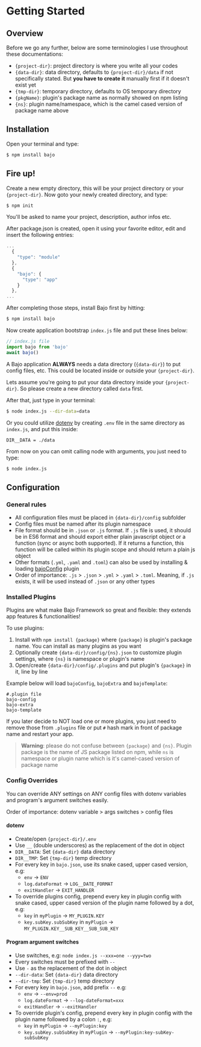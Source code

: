 # Getting Started

## Overview

Before we go any further, below are some terminologies I use throughout these documentations:

- ```{project-dir}```: project directory is where you write all your codes
- ```{data-dir}```: data directory, defaults to ```{project-dir}/data``` if not specifically stated. But **you have to create it** manually first if it doesn't exist yet
- ```{tmp-dir}```: temporary directory, defaults to OS temporary directory
- ```{pkgName}```: plugin's package name as normally showed on npm listing
- ```{ns}```: plugin name/namespace, which is the camel cased version of package name above

## Installation

Open your terminal and type:

```bash
$ npm install bajo
```

## Fire up!

Create a new empty directory, this will be your project directory or your ```{project-dir}```. Now goto your newly created directory, and type:

```bash
$ npm init
```

You'll be asked to name your project, description, author infos etc.

After package.json is created, open it using your favorite editor, edit and insert the
following entries:

```javascript
...
  {
    "type": "module"
  },
  {
    "bajo": {
      "type": "app"
    }
  },
...
```

After completing those steps, install Bajo first by hitting:

```bash
$ npm install bajo
```

Now create application bootstrap ```index.js``` file and put these lines below:

```javascript
// index.js file
import bajo from 'bajo'
await bajo()
```

A Bajo application **ALWAYS** needs a data directory (```{data-dir}```) to put config files, etc. This could be located inside or outside your ```{project-dir}```.

Lets assume you're going to put your data directory inside your ```{project-dir}```. So please
create a new directory called ```data``` first.

After that, just type in your terminal:

```bash
$ node index.js --dir-data=data
```

Or you could utilize [dotenv](https://github.com/motdotla/dotenv) by creating ```.env``` file in the same directory as ```index.js```, and put this inside:

```text
DIR__DATA = ./data
```

From now on you can omit calling node with arguments, you just need to type:

```bash
$ node index.js
```

## Configuration

### General rules

- All configuration files must be placed in ```{data-dir}/config``` subfolder
- Config files must be named after its plugin namespace
- File format should be in ```.json``` or ```.js``` format. If  ```.js``` file is used,
it should be in ES6 format and should export either plain javascript object or a function
(sync or async both supported). If it returns a function, this function will be called within its plugin scope and should return a plain js object
- Other formats (```.yml```, ```.yaml``` and ```.toml```) can also be used by installing & loading [bajoConfig](https://github.com/ardhi/bajo-config) plugin
- Order of importance: ```.js``` > ```.json``` > ```.yml``` > ```.yaml``` > ```.toml```. Meaning,
if ```.js``` exists, it will be used instead of ```.json``` or any other types

### Installed Plugins

Plugins are what make Bajo Framework so great and flexible: they extends app features & functionalities!

To use plugins:

1. Install with ```npm install {package}``` where ```{package}``` is plugin's package name. You can install as many plugins as you want
2. Optionally create ```{data-dir}/config/{ns}.json``` to customize plugin settings, where ```{ns}``` is namespace or plugin's name
3. Open/create ```{data-dir}/config/.plugins``` and put plugin's ```{package}``` in it, line by line

Example below will load ```bajoConfig```, ```bajoExtra``` and ```bajoTemplate```:

```text
#.plugin file
bajo-config
bajo-extra
bajo-template
```

If you later decide to NOT load one or more plugins, you just need to remove those from ```.plugins``` file or put ```#``` hash mark in front of package name and restart your app.

> **Warning**: please do not confuse between ```{package}``` and ```{ns}```. Plugin package is the name of JS package listed on npm, while ```ns``` is namespace or plugin name which is it's camel-cased version of package name

### Config Overrides

You can override ANY settings on ANY config files with dotenv variables and program's argument switches easily.

Order of importance: dotenv variable > args switches > config files

#### dotenv

- Create/open ```{project-dir}/.env```
- Use ```__``` (double underscores) as the replacement of the dot in object
- ```DIR__DATA```: Set ```{data-dir}``` data directory
- ```DIR__TMP```: Set ```{tmp-dir}``` temp directory
- For every key in ```bajo.json```, use its snake cased, upper cased version, e.g:
  - ```env``` → ```ENV```
  - ```log.dateFormat``` → ```LOG__DATE_FORMAT```
  - ```exitHandler``` → ```EXIT_HANDLER```
- To override plugins config, prepend every key in plugin config with snake cased, upper cased version of the plugin name followed by a dot, e.g:
  - ```key``` in ```myPlugin``` → ```MY_PLUGIN.KEY```
  - ```key.subKey.subSubKey``` in ```myPlugin``` → ```MY_PLUGIN.KEY__SUB_KEY__SUB_SUB_KEY```

#### Program argument switches
- Use switches, e.g: ```node index.js --xxx=one --yyy=two```
- Every switches must be prefixed with ```--```
- Use ```-``` as the replacement of the dot in object
- ```--dir-data```: Set ```{data-dir}``` data directory
- ```--dir-tmp```: Set ```{tmp-dir}``` temp directory
- For every key in ```bajo.json```, add prefix ```--``` e.g:
  - ```env``` → ```--env=prod```
  - ```log.dateFormat``` → ```--log-dateFormat=xxx```
  - ```exitHandler``` → ```--exitHandler```
- To override plugin's config, prepend every key in plugin config with the plugin name  followed by a colon ```:```, e.g:
  - ```key``` in ```myPlugin``` → ```--myPlugin:key```
  - ```key.subKey.subSubKey``` in ```myPlugin``` → ```--myPlugin:key-subKey-subSubKey```
